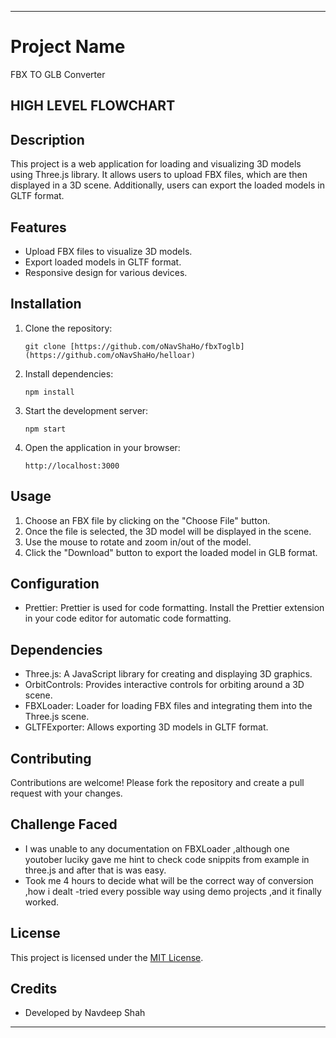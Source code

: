 

---

# Project Name
FBX TO GLB Converter

## HIGH LEVEL FLOWCHART 


## Description

This project is a web application for loading and visualizing 3D models using Three.js library. It allows users to upload FBX files, which are then displayed in a 3D scene. Additionally, users can export the loaded models in GLTF format.

## Features

- Upload FBX files to visualize 3D models.
- Export loaded models in GLTF format.
- Responsive design for various devices.

## Installation

1. Clone the repository:
   ```
   git clone [https://github.com/oNavShaHo/fbxToglb](https://github.com/oNavShaHo/helloar)
   ```

2. Install dependencies:
   ```
   npm install
   ```

3. Start the development server:
   ```
   npm start
   ```

4. Open the application in your browser:
   ```
   http://localhost:3000
   ```

## Usage

1. Choose an FBX file by clicking on the "Choose File" button.
2. Once the file is selected, the 3D model will be displayed in the scene.
3. Use the mouse to rotate and zoom in/out of the model.
4. Click the "Download" button to export the loaded model in GLB format.

## Configuration

- Prettier: Prettier is used for code formatting. Install the Prettier extension in your code editor for automatic code formatting.

## Dependencies

- Three.js: A JavaScript library for creating and displaying 3D graphics.
- OrbitControls: Provides interactive controls for orbiting around a 3D scene.
- FBXLoader: Loader for loading FBX files and integrating them into the Three.js scene.
- GLTFExporter: Allows exporting 3D models in GLTF format.

## Contributing

Contributions are welcome! Please fork the repository and create a pull request with your changes.

## Challenge Faced
- I was unable to any documentation on FBXLoader ,although one youtober luciky gave me hint to 
  check code snippits from example in three.js and after that is was easy.
- Took me 4 hours to decide what will be the correct way of conversion ,how i dealt -tried 
  every possible way using demo projects ,and it finally worked.

## License

This project is licensed under the [MIT License](LICENSE).

## Credits

- Developed by Navdeep Shah

---

